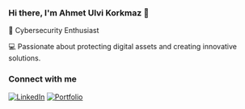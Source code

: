 ### Hi there, I'm Ahmet Ulvi Korkmaz 👋  
🚀 Cybersecurity Enthusiast


💻 Passionate about protecting digital assets and creating innovative solutions.  






### Connect with me  
[![LinkedIn](https://img.shields.io/badge/-LinkedIn-0077B5?style=flat&logo=linkedin&logoColor=white)](https://www.linkedin.com/in/ahmetulvikorkmaz/)
[![Portfolio](https://img.shields.io/badge/-Portfolio-000?style=flat&logo=vercel&logoColor=white)](http://ahmetulvi.github.io/Portfolio/)



